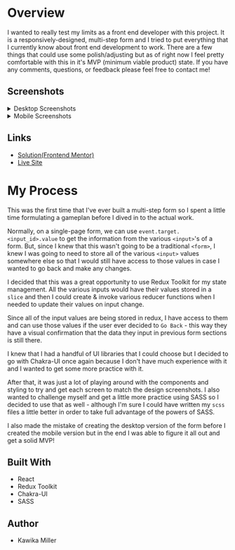 # Overview

I wanted to really test my limits as a front end developer with this project. It is a responsively-designed, multi-step form and I tried to put everything that I currently know about front end development to work. There are a few things that could use some polish/adjusting but as of right now I feel pretty comfortable with this in it's MVP (minimum viable product) state. If you have any comments, questions, or feedback please feel free to contact me! 

## Screenshots

<details>
  <summary>Desktop Screenshots</summary>
  <img src='./public/readMeScreenshots/Desktop-personal.JPG' name='Personal Info' />
  <img src='./public/readMeScreenshots/Desktop-plan.JPG' name='Select Plan' />
  <img src='./public/readMeScreenshots/Desktop-addons.JPG' name='Add Ons' />
  <img src='./public/readMeScreenshots/Desktop-summary.JPG' name='Summary' />
  <img src='./public/readMeScreenshots/Desktop-thankyou.JPG' name='Thank You' />
</details>

<details>
  <summary>Mobile Screenshots</summary>
  <img src='./public/readMeScreenshots/Mobile-personal.png' name='Personal Info' />
  <img src='./public/readMeScreenshots/Mobile-plan.png' name='Select Plan' />
  <img src='./public/readMeScreenshots/Mobile-addons.png' name='Add Ons' />
  <img src='./public/readMeScreenshots/Mobile-summary.png' name='Summary' />
  <img src='./public/readMeScreenshots/Mobile-thankyou.png' name='Thank You' />
</details>

## Links

- [Solution(Frontend Mentor)](https://www.frontendmentor.io/solutions/multistep-form-using-react-redux-toolkit-and-chakraui-S1z1Bfg-uI)
- [Live Site](https://kmartwork.github.io/multi-step-form/)

# My Process

This was the first time that I've ever built a multi-step form so I spent a little time formulating a gameplan before I dived in to the actual work.

Normally, on a single-page form, we can use `event.target.<input_id>.value` to get the information from the various `<input>`'s of a form. But, since I knew that this wasn't going to be a traditional `<form>`, I knew I was going to need to store all of the various `<input>` values somewhere else so that I would still have access to those values in case I wanted to go back and make any changes.

I decided that this was a great opportunity to use Redux Toolkit for my state management. All the various inputs would have their values stored in a `slice` and then I could create & invoke various reducer functions when I needed to update their values on input change.

Since all of the input values are being stored in redux, I have access to them and can use those values if the user ever decided to `Go Back` - this way they have a visual confirmation that the data they input in previous form sections is still there.

I knew that I had a handful of UI libraries that I could choose but I decided to go with Chakra-UI once again because I don't have much experience with it and I wanted to get some more practice with it.

After that, it was just a lot of playing around with the components and styling to try and get each screen to match the design screenshots. I also wanted to challenge myself and get a little more practice using SASS so I decided to use that as well - although I'm sure I could have written my `scss` files a little better in order to take full advantage of the powers of SASS.

I also made the mistake of creating the desktop version of the form before I created the mobile version but in the end I was able to figure it all out and get a solid MVP!

## Built With
- React
- Redux Toolkit
- Chakra-UI
- SASS

## Author
- Kawika Miller